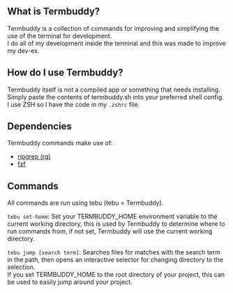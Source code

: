 ## What is Termbuddy?

Termbuddy is a collection of commands for improving and simplifying the use of the terminal for development.\
I do all of my development inside the terminal and this was made to improve my dev-ex.

## How do I use Termbuddy?

Termbuddy itself is not a compiled app or something that needs installing. Simply paste the contents of termbuddy.sh into your preferred shell config.\
I use ZSH so I have the code in my `.zshrc` file.

## Dependencies

Termbuddy commands make use of:

- [ripgrep (rg)](https://github.com/BurntSushi/ripgrep)
- [fzf](https://github.com/junegunn/fzf)

## Commands

All commands are run using tebu (tebu = Termbuddy).

`tebu set-home`: Set your TERMBUDDY_HOME environment variable to the current working directory, this is used by Termbuddy to determine where to run commands from, if not set, Termbuddy will use the current working directory.

`tebu jump [search term]`: Searches files for matches with the search term in the path, then opens an interactive selector for changing directory to the selection.\
If you set TERMBUDDY_HOME to the root directory of your project, this can be used to easily jump around your project.
